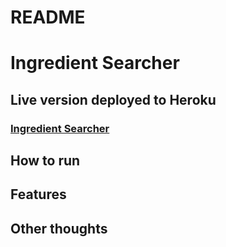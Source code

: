 # README

# Ingredient Searcher


## Live version deployed to Heroku
### [Ingredient Searcher](https://ingredient-searcher.herokuapp.com)



## How to run


## Features

## Other thoughts